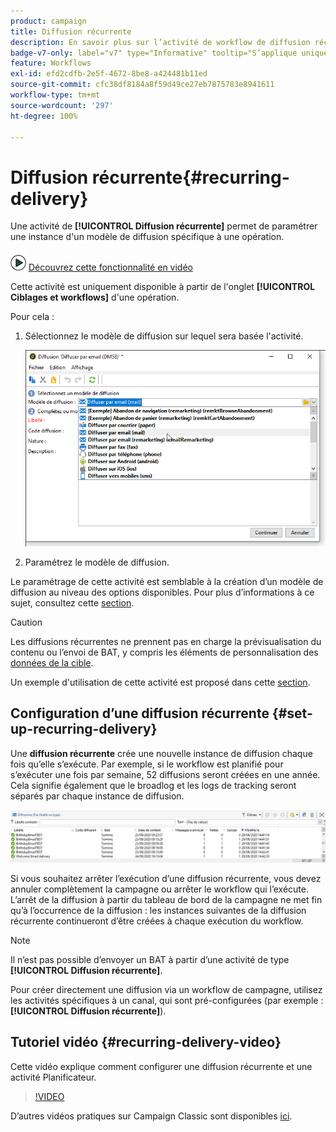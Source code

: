 ```yaml
---
product: campaign
title: Diffusion récurrente
description: En savoir plus sur l’activité de workflow de diffusion récurrente
badge-v7-only: label="v7" type="Informative" tooltip="S’applique uniquement à Campaign Classic v7"
feature: Workflows
exl-id: efd2cdfb-2e5f-4672-8be8-a424481b11ed
source-git-commit: cfc38df8184a8f59d49ce27eb7875783e8941611
workflow-type: tm+mt
source-wordcount: '297'
ht-degree: 100%

---
```


# Diffusion récurrente{#recurring-delivery}

Une activité de **[!UICONTROL Diffusion récurrente]** permet de paramétrer une instance d&#39;un modèle de diffusion spécifique à une opération.

![](assets/do-not-localize/how-to-video.png) [Découvrez cette fonctionnalité en vidéo](#recurring-delivery-video)

Cette activité est uniquement disponible à partir de l&#39;onglet **[!UICONTROL Ciblages et workflows]** d&#39;une opération.

Pour cela :

1. Sélectionnez le modèle de diffusion sur lequel sera basée l&#39;activité.

   ![](assets/recurring_delivery_001.png)

1. Paramétrez le modèle de diffusion.

Le paramétrage de cette activité est semblable à la création d’un modèle de diffusion au niveau des options disponibles. Pour plus d’informations à ce sujet, consultez cette [section](../../delivery/using/about-templates.md).

>[!CAUTION]
>
>Les diffusions récurrentes ne prennent pas en charge la prévisualisation du contenu ou l’envoi de BAT, y compris les éléments de personnalisation des [données de la cible](../../workflow/using/data-life-cycle.md#target-data).

Un exemple d&#39;utilisation de cette activité est proposé dans cette [section](sending-a-birthday-email.md#creating-a-recurring-delivery-in-a-targeting-workflow).

## Configuration d’une diffusion récurrente {#set-up-recurring-delivery}

Une **diffusion récurrente** crée une nouvelle instance de diffusion chaque fois qu’elle s’exécute. Par exemple, si le workflow est planifié pour s’exécuter une fois par semaine, 52 diffusions seront créées en une année. Cela signifie également que le broadlog et les logs de tracking seront séparés par chaque instance de diffusion.

![Diffusion récurrente](assets/delivery_recurring.jpg)

Si vous souhaitez arrêter lʼexécution dʼune diffusion récurrente, vous devez annuler complètement la campagne ou arrêter le workflow qui lʼexécute. Lʼarrêt de la diffusion à partir du tableau de bord de la campagne ne met fin quʼà lʼoccurrence de la diffusion : les instances suivantes de la diffusion récurrente continueront dʼêtre créées à chaque exécution du workflow.

>[!NOTE]
>
>Il n’est pas possible d’envoyer un BAT à partir d’une activité de type **[!UICONTROL Diffusion récurrente]**.
> 
>Pour créer directement une diffusion via un workflow de campagne, utilisez les activités spécifiques à un canal, qui sont pré-configurées (par exemple : **[!UICONTROL Diffusion récurrente]**).

## Tutoriel vidéo {#recurring-delivery-video}

Cette vidéo explique comment configurer une diffusion récurrente et une activité Planificateur.

>[!VIDEO](https://video.tv.adobe.com/v/25040?quality=12)

D’autres vidéos pratiques sur Campaign Classic sont disponibles [ici](https://experienceleague.adobe.com/docs/campaign-classic-learn/tutorials/overview.html?lang=fr).
